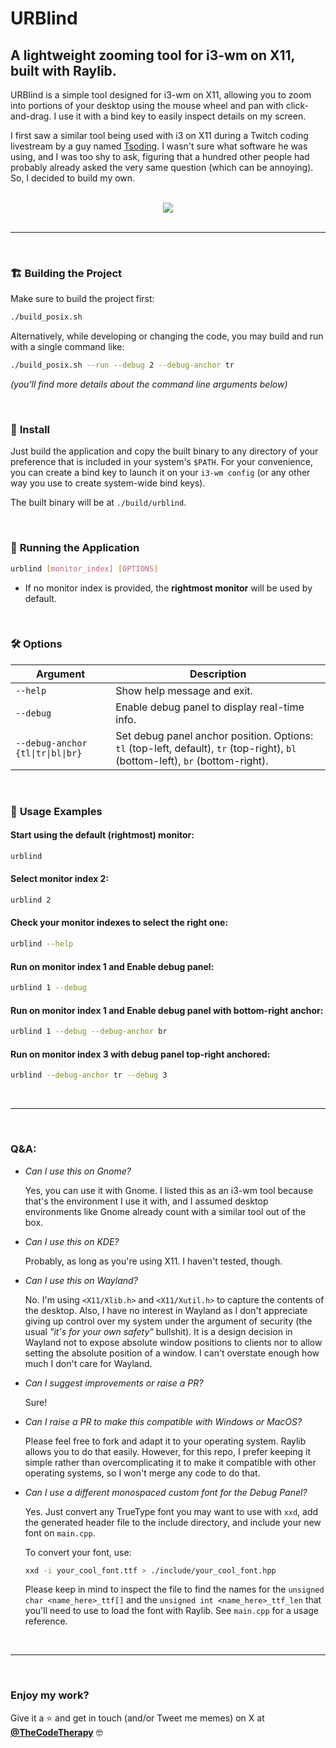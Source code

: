 # URBlind

## A lightweight zooming tool for i3-wm on X11, built with Raylib.

URBlind is a simple tool designed for i3-wm on X11, allowing you to zoom into portions of your desktop using the mouse wheel and pan with click-and-drag. I use it with a bind key to easily inspect details on my screen.

I first saw a similar tool being used with i3 on X11 during a Twitch coding livestream by a guy named [Tsoding](https://www.twitch.tv/tsoding). I wasn't sure what software he was using, and I was too shy to ask, figuring that a hundred other people had probably already asked the very same question (which can be annoying). So, I decided to build my own.

<br />
<div align="center">
  <img src="https://github.com/user-attachments/assets/6ba7c70d-6371-4964-bcda-fc1dbc899f9d">
</div>

<br />

---

<br />

### 🏗️ **Building the Project**
Make sure to build the project first:

```sh
./build_posix.sh
```

Alternatively, while developing or changing the code, you may build and run with a single command like:

```sh
./build_posix.sh --run --debug 2 --debug-anchor tr
```

_(you'll find more details about the command line arguments below)_

<br />

### 💾 **Install**

Just build the application and copy the built binary to any directory of your preference that is included in your system's `$PATH`. For your convenience, you can create a bind key to launch it on your `i3-wm config` (or any other way you use to create system-wide bind keys).

The built binary will be at `./build/urblind`.

<br />

### 🚀 **Running the Application**

```sh
urblind [monitor_index] [OPTIONS]
```
- If no monitor index is provided, the **rightmost monitor** will be used by default.

<br />

### 🛠 **Options**
| Argument                      | Description |
|-------------------------------|-------------|
| `--help`                      | Show help message and exit. |
| `--debug`                     | Enable debug panel to display real-time info. |
| `--debug-anchor {tl\|tr\|bl\|br}` | Set debug panel anchor position. Options: `tl` (top-left, default), `tr` (top-right), `bl` (bottom-left), `br` (bottom-right). |

<br />

### 📌 **Usage Examples**

#### Start using the **default (rightmost) monitor**:
```sh
urblind
```

#### Select **monitor index 2**:
```sh
urblind 2
```

#### Check your **monitor indexes** to select the right one:
```sh
urblind --help
```


#### Run on **monitor index 1** and Enable debug panel:
```sh
urblind 1 --debug
```

#### Run on **monitor index 1** and Enable debug panel with **bottom-right anchor**:
```sh
urblind 1 --debug --debug-anchor br
```

#### Run on **monitor index 3** with debug panel **top-right anchored**:
```sh
urblind --debug-anchor tr --debug 3
```

<br />

---

<br />

### Q&A:

- _Can I use this on Gnome?_

  Yes, you can use it with Gnome. I listed this as an i3-wm tool because that's the environment I use it with, and I assumed desktop environments like Gnome already count with a similar tool out of the box.

- _Can I use this on KDE?_

  Probably, as long as you're using X11. I haven't tested, though.

- _Can I use this on Wayland?_

  No. I'm using `<X11/Xlib.h>` and `<X11/Xutil.h>` to capture the contents of the desktop. Also, I have no interest in Wayland as I don't appreciate giving up control over my system under the argument of security (the usual _"it's for your own safety"_ bullshit). It is a design decision in Wayland not to expose absolute window positions to clients nor to allow setting the absolute position of a window. I can't overstate enough how much I don't care for Wayland.

- _Can I suggest improvements or raise a PR?_

  Sure!

- _Can I raise a PR to make this compatible with Windows or MacOS?_

  Please feel free to fork and adapt it to your operating system. Raylib allows you to do that easily. However, for this repo, I prefer keeping it simple rather than overcomplicating it to make it compatible with other operating systems, so I won't merge any code to do that.

- _Can I use a different monospaced custom font for the Debug Panel?_

  Yes. Just convert any TrueType font you may want to use with `xxd`, add the generated header file to the include directory, and include your new font on `main.cpp`.

  To convert your font, use:

  ```bash
  xxd -i your_cool_font.ttf > ./include/your_cool_font.hpp
  ```

  Please keep in mind to inspect the file to find the names for the `unsigned char <name_here>_ttf[]` and the `unsigned int <name_here>_ttf_len` that you'll need to use to load the font with Raylib. See `main.cpp` for a usage reference.

<br />

---

<br />

### Enjoy my work?

Give it a ⭐ and get in touch (and/or Tweet me memes) on X at **[@TheCodeTherapy](https://x.com/TheCodeTherapy)** 🤓
